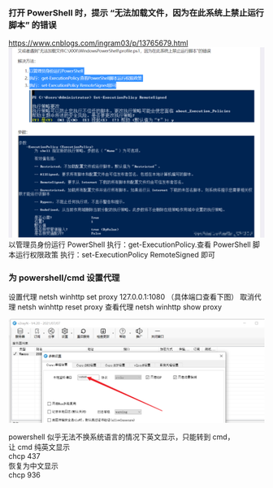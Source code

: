 ### 打开 PowerShell 时，提示 “无法加载文件，因为在此系统上禁止运行脚本” 的错误

https://www.cnblogs.com/ingram03/p/13765679.html
![](./img/2022-01-08-16-15-06.png)
以管理员身份运行 PowerShell
执行：get-ExecutionPolicy.查看 PowerShell 脚本运行权限政策
执行：set-ExecutionPolicy RemoteSigned 即可

### 为 powershell/cmd 设置代理

设置代理
netsh winhttp set proxy 127.0.0.1:1080 （具体端口查看下图）
取消代理
netsh winhttp reset proxy
查看代理
netsh winhttp show proxy

![](./img/2022-01-15-16-31-19.png)

powershell 似乎无法不换系统语言的情况下英文显示，只能转到 cmd，  
让 cmd 纯英文显示  
chcp 437  
恢复为中文显示  
chcp 936
